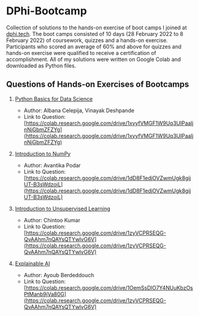 # DPhi-Bootcamp

Collection of solutions to the hands-on exercise of boot camps I joined at [dphi.tech](https://dphi.tech/).
The boot camps consisted of 10 days (28 February 2022 to 8 February 2022) of coursework, quizzes and a hands-on exercise. Participants who scored an average of 60% and above for quizzes and hands-on exercise were qualified to receive a certification of accomplishment. All of my solutions were written on Google Colab and downloaded as Python files.




## Questions of Hands-on Exercises of Bootcamps

1. [Python Basics for Data Science](https://dphi.tech/bootcamps/introduction-to-python-basics-for-data-science?utm_source=header)
   - Author: Albana Celepija, Vinayak Deshpande
   - Link to Question: [https://colab.research.google.com/drive/1xyyfVMGF1W9Uq3UIPaaljnNjGbmZFZYg](https://colab.research.google.com/drive/1xyyfVMGF1W9Uq3UIPaaljnNjGbmZFZYg)

2. [Introduction to NumPy](https://dphi.tech/bootcamps/introduction-to-numpy?utm_source=header)
   - Author: Avantika Podar
   - Link to Question: [https://colab.research.google.com/drive/1dD8F1edjOVZwmUgk8gijUT-B3sWdzoiL](https://colab.research.google.com/drive/1dD8F1edjOVZwmUgk8gijUT-B3sWdzoiL)

3. [Introduction to Unsupervised Learning](https://dphi.tech/bootcamps/introduction-to-unsupervised-learning?utm_source=header)
   - Author: Chintoo Kumar
   - Link to Question: [https://colab.research.google.com/drive/1zyVCPRSEQG-QvAAhm7nQAYsQTYwlvG6V](https://colab.research.google.com/drive/1zyVCPRSEQG-QvAAhm7nQAYsQTYwlvG6V)

4. [Explainable AI](https://dphi.tech/bootcamps/explainable-ai?utm_source=header)
   - Author: Ayoub Berdeddouch
   - Link to Question: [https://colab.research.google.com/drive/1OemSsDlO7Y4NUuKbzOsPtManb9jVa80G](https://colab.research.google.com/drive/1zyVCPRSEQG-QvAAhm7nQAYsQTYwlvG6V)
